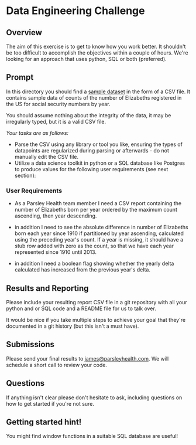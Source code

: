 # Data Engineering Challenge

## Overview

The aim of this exercise is to get to know how you work better. It shouldn't be too difficult to accomplish the objectives within a couple of hours.
We're looking for an approach that uses python, SQL or both (preferred).

## Prompt

In this directory you should find a [sample dataset](test_dataset.csv) in the form of a CSV file. It contains sample data of counts of the number of Elizabeths registered in the US for social security numbers by year.

You should assume nothing about the integrity of the data, it may be irregularly typed, but it is a valid CSV file.

*Your tasks are as follows:*

* Parse the CSV using any library or tool you like, ensuring the types of datapoints are regularized during parsing or afterwards - do not manually edit the CSV file.
* Utilize a data science toolkit in python or a SQL database like Postgres to produce values for the following user requirements (see next section):

### User Requirements

- As a Parsley Health team member I need a CSV report containing the number of Elizabeths born per year ordered by the maximum count ascending, then year descending.

- in addition I need to see the absolute difference in number of Elizabeths born each year since 1910 if partitioned by year ascending, calculated using the preceding year's count. If a year is missing, it should have a stub row added with zero as the count, so that we have each year represented since 1910 until 2013.

- in addition I need a boolean flag showing whether the yearly delta calculated has increased from the previous year's delta.

## Results and Reporting

Please include your resulting report CSV file in a git repository with all your python and or SQL code and a README file for us to talk over.

It would be nice if you take multiple steps to achieve your goal that they're documented in a git history (but this isn't a must have).

## Submissions

Please send your final results to [james@parsleyhealth.com](mailto:james@parsleyhealth.com). We will schedule a short call to review your code.

## Questions

If anything isn't clear please don't hesitate to ask, including questions on how to get started if you're not sure.

## Getting started hint!

You might find window functions in a suitable SQL database are useful!
